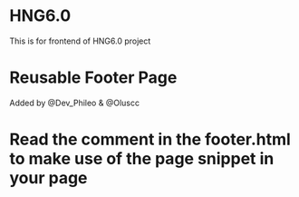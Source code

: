 # HNG6.0
This is for frontend of HNG6.0 project

# Reusable Footer Page
Added by @Dev_Phileo & @Oluscc

# Read the comment in the footer.html to make use of the page snippet in your page
